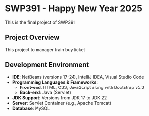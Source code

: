 # SWP391 - Happy New Year 2025
This is the final project of SWP391

## Project Overview
This project to manager train buy ticket

## Development Environment
- **IDE**: NetBeans (versions 17-24), IntelliJ IDEA, Visual Studio Code
- **Programming Languages & Frameworks**:
  - **Front-end**: HTML, CSS, JavaScript along with Bootstrap v5.3
  - **Back-end**: Java (Servlet)
- **JDK Support**: Versions from JDK 17 to JDK 22
- **Server**: Servlet Container (e.g., Apache Tomcat)
- **Database**: MySQL
